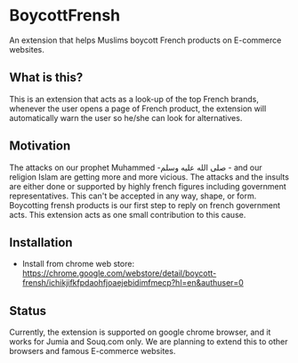 # BoycottFrensh
An extension that helps Muslims boycott French products on E-commerce websites.
  
## What is this?
  This is an extension that acts as a look-up of the top French brands, whenever the user opens a page of French product, the extension will automatically warn the user so he/she can look for alternatives.

## Motivation
  The attacks on our prophet Muhammed -صلى الله عليه وسلم - and our religion Islam are getting more and more vicious. The attacks and the insults are either done or supported by highly french figures including government representatives. This can't be accepted in any way, shape, or form. Boycotting frensh products is our first step to reply on french government acts. This extension acts as one small contribution to this cause. 

## Installation
  - Install from chrome web store: https://chrome.google.com/webstore/detail/boycott-frensh/ichikjifkfpdaohfjoaejebidimfmecp?hl=en&authuser=0
## Status
  Currently, the extension is supported on google chrome browser, and it works for Jumia and Souq.com only.
  We are planning to extend this to other browsers and famous E-commerce websites.
  
